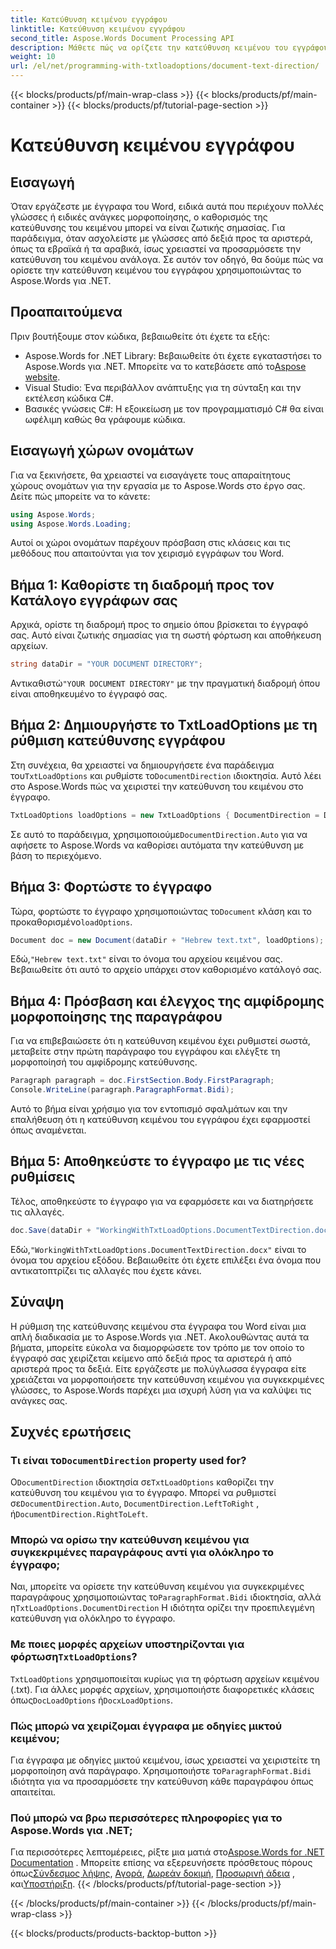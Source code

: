 ```yaml
---
title: Κατεύθυνση κειμένου εγγράφου
linktitle: Κατεύθυνση κειμένου εγγράφου
second_title: Aspose.Words Document Processing API
description: Μάθετε πώς να ορίζετε την κατεύθυνση κειμένου του εγγράφου στο Word χρησιμοποιώντας το Aspose.Words για .NET με αυτόν τον αναλυτικό οδηγό. Ιδανικό για χειρισμό γλωσσών από δεξιά προς τα αριστερά.
weight: 10
url: /el/net/programming-with-txtloadoptions/document-text-direction/
---
```


{{< blocks/products/pf/main-wrap-class >}}
{{< blocks/products/pf/main-container >}}
{{< blocks/products/pf/tutorial-page-section >}}

# Κατεύθυνση κειμένου εγγράφου

## Εισαγωγή

Όταν εργάζεστε με έγγραφα του Word, ειδικά αυτά που περιέχουν πολλές γλώσσες ή ειδικές ανάγκες μορφοποίησης, ο καθορισμός της κατεύθυνσης του κειμένου μπορεί να είναι ζωτικής σημασίας. Για παράδειγμα, όταν ασχολείστε με γλώσσες από δεξιά προς τα αριστερά, όπως τα εβραϊκά ή τα αραβικά, ίσως χρειαστεί να προσαρμόσετε την κατεύθυνση του κειμένου ανάλογα. Σε αυτόν τον οδηγό, θα δούμε πώς να ορίσετε την κατεύθυνση κειμένου του εγγράφου χρησιμοποιώντας το Aspose.Words για .NET. 

## Προαπαιτούμενα

Πριν βουτήξουμε στον κώδικα, βεβαιωθείτε ότι έχετε τα εξής:

-  Aspose.Words for .NET Library: Βεβαιωθείτε ότι έχετε εγκαταστήσει το Aspose.Words για .NET. Μπορείτε να το κατεβάσετε από το[Aspose website](https://releases.aspose.com/words/net/).
- Visual Studio: Ένα περιβάλλον ανάπτυξης για τη σύνταξη και την εκτέλεση κώδικα C#.
- Βασικές γνώσεις C#: Η εξοικείωση με τον προγραμματισμό C# θα είναι ωφέλιμη καθώς θα γράφουμε κώδικα.

## Εισαγωγή χώρων ονομάτων

Για να ξεκινήσετε, θα χρειαστεί να εισαγάγετε τους απαραίτητους χώρους ονομάτων για την εργασία με το Aspose.Words στο έργο σας. Δείτε πώς μπορείτε να το κάνετε:

```csharp
using Aspose.Words;
using Aspose.Words.Loading;
```

Αυτοί οι χώροι ονομάτων παρέχουν πρόσβαση στις κλάσεις και τις μεθόδους που απαιτούνται για τον χειρισμό εγγράφων του Word.

## Βήμα 1: Καθορίστε τη διαδρομή προς τον Κατάλογο εγγράφων σας

Αρχικά, ορίστε τη διαδρομή προς το σημείο όπου βρίσκεται το έγγραφό σας. Αυτό είναι ζωτικής σημασίας για τη σωστή φόρτωση και αποθήκευση αρχείων.

```csharp
string dataDir = "YOUR DOCUMENT DIRECTORY";
```

 Αντικαθιστώ`"YOUR DOCUMENT DIRECTORY"` με την πραγματική διαδρομή όπου είναι αποθηκευμένο το έγγραφό σας.

## Βήμα 2: Δημιουργήστε το TxtLoadOptions με τη ρύθμιση κατεύθυνσης εγγράφου

 Στη συνέχεια, θα χρειαστεί να δημιουργήσετε ένα παράδειγμα του`TxtLoadOptions` και ρυθμίστε το`DocumentDirection` ιδιοκτησία. Αυτό λέει στο Aspose.Words πώς να χειριστεί την κατεύθυνση του κειμένου στο έγγραφο.

```csharp
TxtLoadOptions loadOptions = new TxtLoadOptions { DocumentDirection = DocumentDirection.Auto };
```

 Σε αυτό το παράδειγμα, χρησιμοποιούμε`DocumentDirection.Auto` για να αφήσετε το Aspose.Words να καθορίσει αυτόματα την κατεύθυνση με βάση το περιεχόμενο.

## Βήμα 3: Φορτώστε το έγγραφο

 Τώρα, φορτώστε το έγγραφο χρησιμοποιώντας το`Document` κλάση και το προκαθορισμένο`loadOptions`.

```csharp
Document doc = new Document(dataDir + "Hebrew text.txt", loadOptions);
```

 Εδώ,`"Hebrew text.txt"` είναι το όνομα του αρχείου κειμένου σας. Βεβαιωθείτε ότι αυτό το αρχείο υπάρχει στον καθορισμένο κατάλογό σας.

## Βήμα 4: Πρόσβαση και έλεγχος της αμφίδρομης μορφοποίησης της παραγράφου

Για να επιβεβαιώσετε ότι η κατεύθυνση κειμένου έχει ρυθμιστεί σωστά, μεταβείτε στην πρώτη παράγραφο του εγγράφου και ελέγξτε τη μορφοποίησή του αμφίδρομης κατεύθυνσης.

```csharp
Paragraph paragraph = doc.FirstSection.Body.FirstParagraph;
Console.WriteLine(paragraph.ParagraphFormat.Bidi);
```

Αυτό το βήμα είναι χρήσιμο για τον εντοπισμό σφαλμάτων και την επαλήθευση ότι η κατεύθυνση κειμένου του εγγράφου έχει εφαρμοστεί όπως αναμένεται.

## Βήμα 5: Αποθηκεύστε το έγγραφο με τις νέες ρυθμίσεις

Τέλος, αποθηκεύστε το έγγραφο για να εφαρμόσετε και να διατηρήσετε τις αλλαγές.

```csharp
doc.Save(dataDir + "WorkingWithTxtLoadOptions.DocumentTextDirection.docx");
```

 Εδώ,`"WorkingWithTxtLoadOptions.DocumentTextDirection.docx"` είναι το όνομα του αρχείου εξόδου. Βεβαιωθείτε ότι έχετε επιλέξει ένα όνομα που αντικατοπτρίζει τις αλλαγές που έχετε κάνει.

## Σύναψη

Η ρύθμιση της κατεύθυνσης κειμένου στα έγγραφα του Word είναι μια απλή διαδικασία με το Aspose.Words για .NET. Ακολουθώντας αυτά τα βήματα, μπορείτε εύκολα να διαμορφώσετε τον τρόπο με τον οποίο το έγγραφό σας χειρίζεται κείμενο από δεξιά προς τα αριστερά ή από αριστερά προς τα δεξιά. Είτε εργάζεστε με πολύγλωσσα έγγραφα είτε χρειάζεται να μορφοποιήσετε την κατεύθυνση κειμένου για συγκεκριμένες γλώσσες, το Aspose.Words παρέχει μια ισχυρή λύση για να καλύψει τις ανάγκες σας.

## Συχνές ερωτήσεις

###  Τι είναι το`DocumentDirection` property used for?

 Ο`DocumentDirection` ιδιοκτησία σε`TxtLoadOptions` καθορίζει την κατεύθυνση του κειμένου για το έγγραφο. Μπορεί να ρυθμιστεί σε`DocumentDirection.Auto`, `DocumentDirection.LeftToRight` , ή`DocumentDirection.RightToLeft`.

### Μπορώ να ορίσω την κατεύθυνση κειμένου για συγκεκριμένες παραγράφους αντί για ολόκληρο το έγγραφο;

 Ναι, μπορείτε να ορίσετε την κατεύθυνση κειμένου για συγκεκριμένες παραγράφους χρησιμοποιώντας το`ParagraphFormat.Bidi` ιδιοκτησία, αλλά η`TxtLoadOptions.DocumentDirection` Η ιδιότητα ορίζει την προεπιλεγμένη κατεύθυνση για ολόκληρο το έγγραφο.

###  Με ποιες μορφές αρχείων υποστηρίζονται για φόρτωση`TxtLoadOptions`?

`TxtLoadOptions` χρησιμοποιείται κυρίως για τη φόρτωση αρχείων κειμένου (.txt). Για άλλες μορφές αρχείων, χρησιμοποιήστε διαφορετικές κλάσεις όπως`DocLoadOptions` ή`DocxLoadOptions`.

### Πώς μπορώ να χειρίζομαι έγγραφα με οδηγίες μικτού κειμένου;

 Για έγγραφα με οδηγίες μικτού κειμένου, ίσως χρειαστεί να χειριστείτε τη μορφοποίηση ανά παράγραφο. Χρησιμοποιήστε το`ParagraphFormat.Bidi` ιδιότητα για να προσαρμόσετε την κατεύθυνση κάθε παραγράφου όπως απαιτείται.

### Πού μπορώ να βρω περισσότερες πληροφορίες για το Aspose.Words για .NET;

 Για περισσότερες λεπτομέρειες, ρίξτε μια ματιά στο[Aspose.Words for .NET Documentation](https://reference.aspose.com/words/net/) . Μπορείτε επίσης να εξερευνήσετε πρόσθετους πόρους όπως[Σύνδεσμος λήψης](https://releases.aspose.com/words/net/), [Αγορά](https://purchase.aspose.com/buy), [Δωρεάν δοκιμή](https://releases.aspose.com/), [Προσωρινή άδεια](https://purchase.aspose.com/temporary-license/) , και[Υποστήριξη](https://forum.aspose.com/c/words/8).
{{< /blocks/products/pf/tutorial-page-section >}}

{{< /blocks/products/pf/main-container >}}
{{< /blocks/products/pf/main-wrap-class >}}

{{< blocks/products/products-backtop-button >}}
